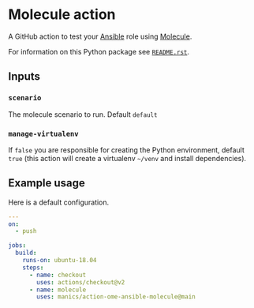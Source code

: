 # Molecule action

A GitHub action to test your [Ansible](https://www.ansible.com/) role using [Molecule](https://molecule.readthedocs.io/en/stable/).

For information on this Python package see [`README.rst`](README.rst).

## Inputs

### `scenario`

The molecule scenario to run. Default `default`

### `manage-virtualenv`

If `false` you are responsible for creating the Python environment, default `true` (this action will create a virtualenv `~/venv` and install dependencies).

## Example usage

Here is a default configuration.

```yaml
---
on:
  - push

jobs:
  build:
    runs-on: ubuntu-18.04
    steps:
      - name: checkout
        uses: actions/checkout@v2
      - name: molecule
        uses: manics/action-ome-ansible-molecule@main
```
